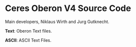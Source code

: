 # Ceres Oberon V4 Source Code

Main developers, Niklaus Wirth and Jurg Gutknecht.

**Text**: Oberon Text files.

**ASCII**: ASCII Text Files.
